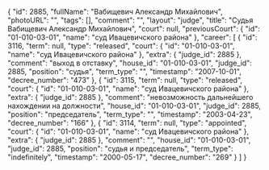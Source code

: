 {
    "id": 2885,
    "fullName": "Вабищевич Александр Михайлович",
    "photoURL": "",
    "tags": [],
    "comment": "",
    "layout": "judge",
    "title": "Судья Вабищевич Александр Михайлович",
    "court": null,
    "previousCourt": {
        "id": "01-010-03-01",
        "name": "суд Ивацевичского района"
    },
    "career": [
        {
            "id": 3116,
            "term": null,
            "type": "released",
            "court": {
                "id": "01-010-03-01",
                "name": "суд Ивацевичского района"
            },
            "extra": {
                "judge_id": 2885
            },
            "comment": "выход в отставку",
            "house_id": "01-010-03-01",
            "judge_id": 2885,
            "position": "судья",
            "term_type": "",
            "timestamp": "2007-10-01",
            "decree_number": "473"
        },
        {
            "id": 3115,
            "term": null,
            "type": "released",
            "court": {
                "id": "01-010-03-01",
                "name": "суд Ивацевичского района"
            },
            "extra": {
                "judge_id": 2885
            },
            "comment": "невозможность дальнейшего нахождении на должности",
            "house_id": "01-010-03-01",
            "judge_id": 2885,
            "position": "председатель",
            "term_type": "",
            "timestamp": "2003-04-23",
            "decree_number": "166"
        },
        {
            "id": 3114,
            "term": null,
            "type": "appointed",
            "court": {
                "id": "01-010-03-01",
                "name": "суд Ивацевичского района"
            },
            "extra": {
                "judge_id": 2885
            },
            "comment": "",
            "house_id": "01-010-03-01",
            "judge_id": 2885,
            "position": "судья и председатель",
            "term_type": "indefinitely",
            "timestamp": "2000-05-17",
            "decree_number": "269"
        }
    ]
}